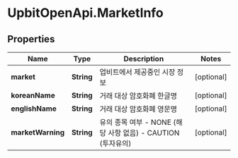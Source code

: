 # UpbitOpenApi.MarketInfo

## Properties
Name | Type | Description | Notes
------------ | ------------- | ------------- | -------------
**market** | **String** | 업비트에서 제공중인 시장 정보 | [optional] 
**koreanName** | **String** | 거래 대상 암호화폐 한글명 | [optional] 
**englishName** | **String** | 거래 대상 암호화폐 영문명 | [optional] 
**marketWarning** | **String** | 유의 종목 여부 - NONE (해당 사항 없음) - CAUTION (투자유의)  | [optional] 


